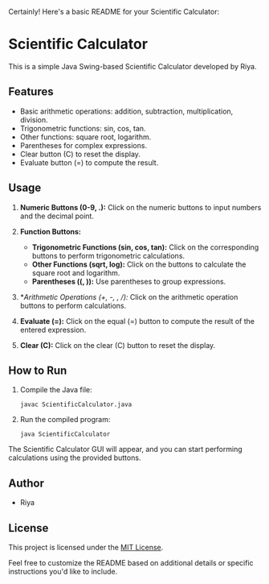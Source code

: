 Certainly! Here's a basic README for your Scientific Calculator:

# Scientific Calculator

This is a simple Java Swing-based Scientific Calculator developed by Riya.

## Features

- Basic arithmetic operations: addition, subtraction, multiplication, division.
- Trigonometric functions: sin, cos, tan.
- Other functions: square root, logarithm.
- Parentheses for complex expressions.
- Clear button (C) to reset the display.
- Evaluate button (=) to compute the result.

## Usage

1. **Numeric Buttons (0-9, .):** Click on the numeric buttons to input numbers and the decimal point.

2. **Function Buttons:**
   - **Trigonometric Functions (sin, cos, tan):** Click on the corresponding buttons to perform trigonometric calculations.
   - **Other Functions (sqrt, log):** Click on the buttons to calculate the square root and logarithm.
   - **Parentheses ((, )):** Use parentheses to group expressions.

3. **Arithmetic Operations (+, -, *, /):** Click on the arithmetic operation buttons to perform calculations.

4. **Evaluate (=):** Click on the equal (=) button to compute the result of the entered expression.

5. **Clear (C):** Click on the clear (C) button to reset the display.

## How to Run

1. Compile the Java file:
   ```
   javac ScientificCalculator.java
   ```

2. Run the compiled program:
   ```
   java ScientificCalculator
   ```

The Scientific Calculator GUI will appear, and you can start performing calculations using the provided buttons.

## Author

- Riya

## License

This project is licensed under the [MIT License](LICENSE).

Feel free to customize the README based on additional details or specific instructions you'd like to include.
